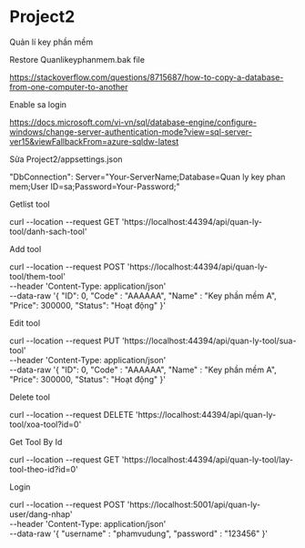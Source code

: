 # Project2
Quản lí key phần mềm

Restore Quanlikeyphanmem.bak file 

https://stackoverflow.com/questions/8715687/how-to-copy-a-database-from-one-computer-to-another

Enable sa login 

https://docs.microsoft.com/vi-vn/sql/database-engine/configure-windows/change-server-authentication-mode?view=sql-server-ver15&viewFallbackFrom=azure-sqldw-latest

Sửa  Project2/appsettings.json 

"DbConnection": Server="Your-ServerName;Database=Quan ly key phan mem;User ID=sa;Password=Your-Password;"

Getlist tool

curl --location --request GET 'https://localhost:44394/api/quan-ly-tool/danh-sach-tool'

Add tool

curl --location --request POST 'https://localhost:44394/api/quan-ly-tool/them-tool' \
--header 'Content-Type: application/json' \
--data-raw '{
    "ID": 0,
    "Code" : "AAAAAA",
    "Name" : "Key phần mềm A",
    "Price": 300000,
     "Status": "Hoạt động"
}'

Edit tool

curl --location --request PUT 'https://localhost:44394/api/quan-ly-tool/sua-tool' \
--header 'Content-Type: application/json' \
--data-raw '{
    "ID": 0,
    "Code" : "AAAAAA",
    "Name" : "Key phần mềm A",
    "Price": 300000,
     "Status": "Hoạt động"
}'

Delete tool

curl --location --request DELETE 'https://localhost:44394/api/quan-ly-tool/xoa-tool?id=0'

Get Tool By Id

curl --location --request GET 'https://localhost:44394/api/quan-ly-tool/lay-tool-theo-id?id=0'


Login 

curl --location --request POST 'https://localhost:5001/api/quan-ly-user/dang-nhap' \
--header 'Content-Type: application/json' \
--data-raw '{
    "username" : "phamvudung",
    "password" : "123456"
}'
